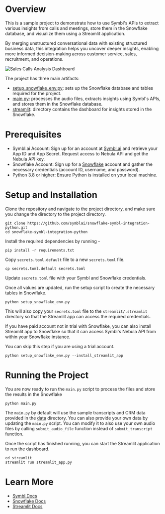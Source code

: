 # Overview

This is a sample project to demonstrate how to use Symbl's APIs to extract various insights from calls and
meetings, store them in the Snowflake database, and visualize them using a Streamlit application.

By merging unstructured conversational data with existing structured business data, this integration helps you uncover
deeper insights, enabling more informed decision-making across customer service, sales, recruitment, and operations.

![Sales Calls Analysis Dashboard](./images/sales_calls_analysis.gif)

The project has three main artifacts:

- [setup_snowflake_env.py](./setup_snowflake_env.py): sets up the Snowflake database and tables required for the
  project.
- [main.py](./main.py): processes the audio files, extracts insights using Symbl's APIs,
  and stores them in the Snowflake database.
- [streamlit](./streamlit): directory contains the dashboard for insights stored in the
  Snowflake.

# Prerequisites

- Symbl.ai Account: Sign up for an account at [Symbl.ai](https://platform.symbl.ai) and retrieve your App ID and App
  Secret. Request access to Nebula API and get the Nebula API key.
- Snowflake Account: Sign up for a [Snowflake](https://signup.snowflake.com/) account and gather the necessary
  credentials (account ID, username, and password).
- Python 3.8 or higher: Ensure Python is installed on your local machine.

# Setup and Installation

Clone the repository and navigate to the project directory, and make sure you change the directory to the project directory.

```shell
git clone https://github.com/symblai/snowflake-symbl-integration-python.git
cd snowflake-symbl-integration-python
```
Install the required dependencies by running -
```shell
pip install -r requirements.txt
```
Copy `secrets.toml.default` file to a new `secrets.toml` file.

```shell
cp secrets.toml.default secrets.toml
```
Update `secrets.toml` file with your Symbl and Snowflake credentials.

Once all values are updated, run the setup script to create the necessary tables in Snowflake.
```shell
python setup_snowflake_env.py
```

This will also copy your `secrets.toml` file to the `streamlit/.streamlit` directory so that the Streamlit app can
access the required credentials.

If you have paid account not in trial with Snowflake, you can also install Streamlit app to Snowflake so that it can
access Symbl's Nebula API from within your Snowflake instance.

You can skip this step if you are using a trial account.

```shell
python setup_snowflake_env.py --install_streamlit_app
```

# Running the Project

You are now ready to run the `main.py` script to process the files and store the results in the Snowflake

```shell
python main.py
```

The `main.py` by default will use the sample transcripts and CRM data provided in the [data](./data) directory. You can
also provide your own data by updating the `main.py` script. You can modify it to also use your own audio files by
calling `submit_audio_file` function instead of `submit_transcript` function.

Once the script has finished running, you can start the Streamlit application to run the dashboard.

```shell
cd streamlit
streamlit run streamlit_app.py
```

# Learn More

- [Symbl Docs](https://docs.symbl.ai/)
- [Snowflake Docs](https://docs.snowflake.com)
- [Streamlit Docs](https://docs.streamlit.io/)
